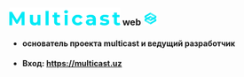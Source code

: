 ### <img src="static/img/2.png" width="200"> **web** <img src="static/img/0.png" width="25">

* #### основатель проекта **multicast** и ведущий разработчик 
* #### Вход: https://multicast.uz
